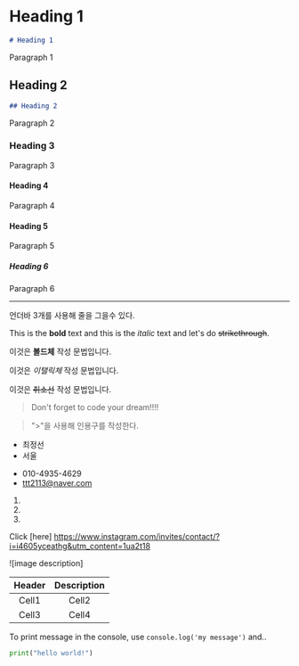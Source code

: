 <!--Heading-->
# Heading 1
```markdown
# Heading 1
```
Paragraph 1
## Heading 2
```markdown
## Heading 2
```
Paragraph 2
### Heading 3
Paragraph 3
#### Heading 4
Paragraph 4
#### Heading 5
Paragraph 5
##### Heading 6
Paragraph 6

<!--Line-->
___
언더바 3개를 사용해 줄을 그을수 있다.

<!--Text attributes-->
This is the **bold** text and this is the *italic* text and let's do ~~strikethrough~~.

이것은 **볼드체** 작성 문법입니다.

이것은 *이탤릭체* 작성 문법입니다.

이것은 ~~취소선~~ 작성 문법입니다.
<!--Quote-->
> Don't forget to code your dream!!!!

> ">"을 사용해 인용구를 작성한다. 

<!--Bullet list-->
* 최정선
* 서울
- 010-4935-4629
- ttt2113@naver.com

<!--Numbered list-->
1.
2.
3.
<!--Link-->
Click [here] https://www.instagram.com/invites/contact/?i=i4605yceathg&utm_content=1ua2t18
<!--Image-->
![image description] 

<!--Table-->
|Header|Description|
|:--:|:--:|
|Cell1|Cell2|
|Cell3|Cell4|

<!--Code-->
To print message in the console, use `console.log('my message')` and..
```python
print("hello world!")
```
